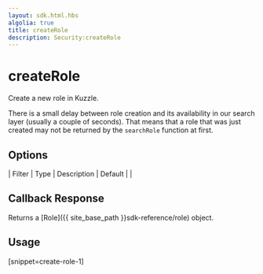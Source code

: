 ```yaml
---
layout: sdk.html.hbs
algolia: true
title: createRole
description: Security:createRole
---
```


  

# createRole
Create a new role in Kuzzle.

<aside class="notice">
There is a small delay between role creation and its availability in our search layer (usually a couple of seconds).
That means that a role that was just created may not be returned by the <code>searchRole</code> function at first.
</aside>

## Options

| Filter | Type | Description | Default |
|
## Callback Response

Returns a [Role]({{ site_base_path }}sdk-reference/role) object.

## Usage

[snippet=create-role-1]
